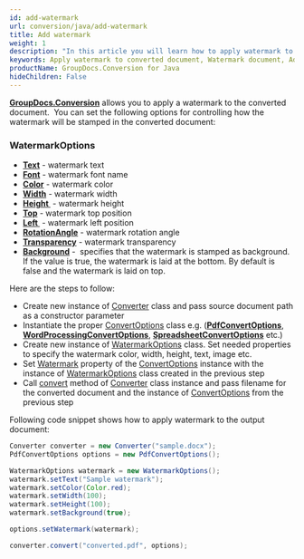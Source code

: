 ```yaml
---
id: add-watermark
url: conversion/java/add-watermark
title: Add watermark
weight: 1
description: "In this article you will learn how to apply watermark to document pages when convert document with GroupDocs.Conversion for Java API."
keywords: Apply watermark to converted document, Watermark document, Add page watermark, Apply watermark, convert document
productName: GroupDocs.Conversion for Java
hideChildren: False
---
```

[**GroupDocs.Conversion**](https://products.groupdocs.com/conversion/java) allows you to apply a watermark to the converted document.  You can set the following options for controlling how the watermark will be stamped in the converted document:

### WatermarkOptions

*   **[Text](https://apireference.groupdocs.com/java/conversion/com.groupdocs.conversion.options.convert/WatermarkOptions#getText())** -  watermark text
*   **[Font](https://apireference.groupdocs.com/java/conversion/com.groupdocs.conversion.options.convert/WatermarkOptions#getFont())** -  watermark font name
*   **[Color](https://apireference.groupdocs.com/java/conversion/com.groupdocs.conversion.options.convert/WatermarkOptions#getColor())** - watermark color
*   **[Width](https://apireference.groupdocs.com/java/conversion/com.groupdocs.conversion.options.convert/WatermarkOptions#getWidth())** - watermark width
*   **[Height ](https://apireference.groupdocs.com/java/conversion/com.groupdocs.conversion.options.convert/WatermarkOptions#getHeight())** -  watermark height
*   **[Top](https://apireference.groupdocs.com/java/conversion/com.groupdocs.conversion.options.convert/WatermarkOptions#getTop())** -  watermark top position
*   **[Left ](https://apireference.groupdocs.com/java/conversion/com.groupdocs.conversion.options.convert/WatermarkOptions#getLeft())** - watermark left position
*   **[RotationAngle](https://apireference.groupdocs.com/java/conversion/com.groupdocs.conversion.options.convert/WatermarkOptions#getRotationAngle())** -  watermark rotation angle
*   **[Transparency](https://apireference.groupdocs.com/java/conversion/com.groupdocs.conversion.options.convert/WatermarkOptions#getTransparency())** -  watermark transparency
*   **[Background](https://apireference.groupdocs.com/java/conversion/com.groupdocs.conversion.options.convert/WatermarkOptions#getBackground())** -  specifies that the watermark is stamped as background. If the value is true, the watermark is laid at the bottom. By default is false and the watermark is laid on top.

  

Here are the steps to follow:

*   Create new instance of [Converter](https://apireference.groupdocs.com/java/conversion/com.groupdocs.conversion/Converter) class and pass source document path as a constructor parameter
*   Instantiate the proper [ConvertOptions](https://apireference.groupdocs.com/java/conversion/com.groupdocs.conversion.options.convert/ConvertOptions) class e.g. (**[PdfConvertOptions](https://apireference.groupdocs.com/java/conversion/com.groupdocs.conversion.options.convert/PdfConvertOptions)**, **[WordProcessingConvertOptions](https://apireference.groupdocs.com/java/conversion/com.groupdocs.conversion.options.convert/WordProcessingConvertOptions)**, **[SpreadsheetConvertOptions](https://apireference.groupdocs.com/java/conversion/com.groupdocs.conversion.options.convert/SpreadsheetConvertOptions)** etc.)
*   Create new instance of [WatermarkOptions](https://apireference.groupdocs.com/java/conversion/com.groupdocs.conversion.options.convert/WatermarkOptions) class. Set needed properties to specify the watermark color, width, height, text, image etc.
*   Set [Watermark](https://apireference.groupdocs.com/java/conversion/com.groupdocs.conversion.options.convert/ConvertOptions#setWatermark(com.groupdocs.conversion.options.convert.WatermarkOptions)) property of the [ConvertOptions](https://apireference.groupdocs.com/java/conversion/com.groupdocs.conversion.options.convert/ConvertOptions) instance with the instance of [WatermarkOptions](https://apireference.groupdocs.com/java/conversion/com.groupdocs.conversion.options.convert/WatermarkOptions) class created in the previous step 
*   Call [convert](https://apireference.groupdocs.com/java/conversion/com.groupdocs.conversion/Converter#convert(java.lang.String,%20com.groupdocs.conversion.options.convert.ConvertOptions)) method of [Converter](https://apireference.groupdocs.com/java/conversion/com.groupdocs.conversion/Converter) class instance and pass filename for the converted document and the instance of [ConvertOptions](https://apireference.groupdocs.com/java/conversion/com.groupdocs.conversion.options.convert/ConvertOptions) from the previous step

Following code snippet shows how to apply watermark to the output document:

```java
Converter converter = new Converter("sample.docx");
PdfConvertOptions options = new PdfConvertOptions();

WatermarkOptions watermark = new WatermarkOptions();
watermark.setText("Sample watermark");
watermark.setColor(Color.red);
watermark.setWidth(100);
watermark.setHeight(100);
watermark.setBackground(true);

options.setWatermark(watermark);

converter.convert("converted.pdf", options);
```
